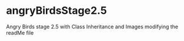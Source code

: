 # angryBirdsStage2.5
Angry Birds stage 2.5 with Class Inheritance and Images
modifying the readMe file 